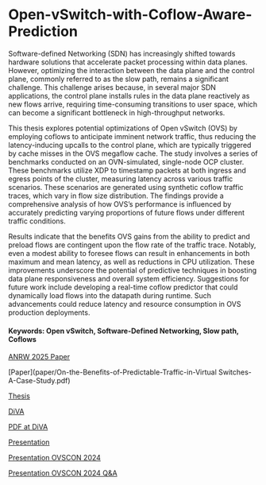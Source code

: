 # Open-vSwitch-with-Coflow-Aware-Prediction

Software-defined Networking (SDN) has increasingly shifted towards hardware solutions that accelerate packet processing within data planes. However, optimizing the interaction between the data plane and the control plane, commonly referred to as the slow path, remains a significant challenge. This challenge arises because, in several major SDN applications, the control plane installs rules in the data plane reactively as new flows arrive, requiring time-consuming transitions to user space, which can become a significant bottleneck in high-throughput networks.

This thesis explores potential optimizations of Open vSwitch (OVS) by employing coflows to anticipate imminent network traffic, thus reducing the latency-inducing upcalls to the control plane, which are typically triggered by cache misses in the OVS megaflow cache. The study involves a series of benchmarks conducted on an OVN-simulated, single-node OCP cluster. These benchmarks utilize XDP to timestamp packets at both ingress and egress points of the cluster, measuring latency across various traffic scenarios. These scenarios are generated using synthetic coflow traffic traces, which vary in flow size distribution. The findings provide a comprehensive analysis of how OVS’s performance is influenced by accurately predicting varying proportions of future flows under different traffic conditions.

Results indicate that the benefits OVS gains from the ability to predict and preload flows are contingent upon the flow rate of the traffic trace. Notably, even a modest ability to foresee flows can result in enhancements in both maximum and mean latency, as well as reductions in CPU utilization. These improvements underscore the potential of predictive techniques in boosting data plane responsiveness and overall system efficiency. Suggestions for future work include developing a real-time coflow predictor that could dynamically load flows into the datapath during runtime. Such advancements could reduce latency and resource consumption in OVS production deployments.

#### Keywords: Open vSwitch, Software-Defined Networking, Slow path, Coflows

[ANRW 2025 Paper](https://dl.acm.org/doi/10.1145/3744200.3744762)

[Paper](paper/On-the-Benefits-of-Predictable-Traffic-in-Virtual Switches-A-Case-Study.pdf)

[Thesis](thesis/Improving_Megaflow_Cache_Performance_in_Open_vSwitch_with_Coflow-Aware_Branch_Prediction.pdf)

[DiVA](https://urn.kb.se/resolve?urn=urn:nbn:se:kth:diva-361030)

[PDF at DiVA](https://kth.diva-portal.org/smash/get/diva2:1943521/FULLTEXT02.pdf)

[Presentation](https://youtu.be/ddpIN-swy2w?si=e8LfnuZkCXNVF3xA)

[Presentation OVSCON 2024](https://youtu.be/Z55xcDCCxgo?si=a4ksMEN8CLHtvgmL)

[Presentation OVSCON 2024 Q&A](https://youtu.be/hCVegvOWrqk?si=VuplRQ58GHBXitNZ&t=1421)
